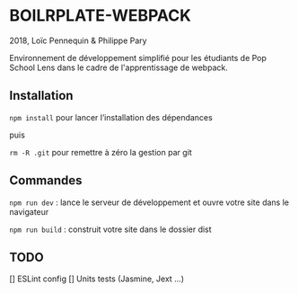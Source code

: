 # BOILRPLATE-WEBPACK

2018, Loïc Pennequin & Philippe Pary

Environnement de développement simplifié pour les étudiants de Pop School Lens dans le cadre de l'apprentissage de webpack.

## Installation

`npm install` pour lancer l’installation des dépendances

puis

`rm -R .git` pour remettre à zéro la gestion par git

## Commandes

`npm run dev` : lance le serveur de développement et ouvre votre site dans le navigateur

`npm run build` : construit votre site dans le dossier dist

## TODO

[] ESLint config
[] Units tests (Jasmine, Jext …)
